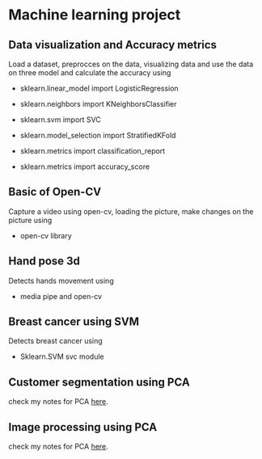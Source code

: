 # Machine learning project

## Data visualization and Accuracy metrics

Load a dataset, preprocces on the data, visualizing data and use the data on three model and calculate the accuracy using 

- sklearn.linear_model import LogisticRegression

- sklearn.neighbors import KNeighborsClassifier

- sklearn.svm import SVC

- sklearn.model_selection import StratifiedKFold

- sklearn.metrics import classification_report

- sklearn.metrics import accuracy_score

## Basic of Open-CV

Capture a video using open-cv, loading the picture, make changes on the picture using

- open-cv library

## Hand pose 3d

Detects hands movement using

- media pipe and open-cv

## Breast cancer using SVM

Detects breast cancer using 

- Sklearn.SVM svc module

## Customer segmentation using PCA

check my notes for PCA [here]().

## Image processing using PCA

check my notes for PCA [here]().
